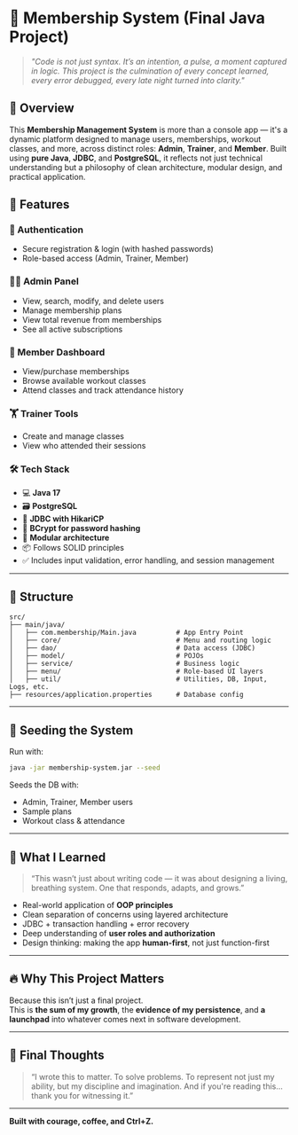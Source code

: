 # 💪 Membership System (Final Java Project)

> *"Code is not just syntax. It’s an intention, a pulse, a moment captured in logic. This project is the culmination of every concept learned, every error debugged, every late night turned into clarity."*

## 🌟 Overview

This **Membership Management System** is more than a console app — it's a dynamic platform designed to manage users, memberships, workout classes, and more, across distinct roles: **Admin**, **Trainer**, and **Member**. Built using **pure Java**, **JDBC**, and **PostgreSQL**, it reflects not just technical understanding but a philosophy of clean architecture, modular design, and practical application.

## 🧭 Features

### 🔐 Authentication
- Secure registration & login (with hashed passwords)
- Role-based access (Admin, Trainer, Member)

### 🧑‍💼 Admin Panel
- View, search, modify, and delete users
- Manage membership plans
- View total revenue from memberships
- See all active subscriptions

### 🧘 Member Dashboard
- View/purchase memberships
- Browse available workout classes
- Attend classes and track attendance history

### 🏋️ Trainer Tools
- Create and manage classes
- View who attended their sessions

### 🛠 Tech Stack
- 💻 **Java 17**
- 🗃️ **PostgreSQL**
- 🌿 **JDBC with HikariCP**
- 🔐 **BCrypt for password hashing**
- 📝 **Modular architecture**
- 📦 Follows SOLID principles
- ✅ Includes input validation, error handling, and session management

---

## 📁 Structure

```
src/
├── main/java/
│   ├── com.membership/Main.java          # App Entry Point
│   ├── core/                             # Menu and routing logic
│   ├── dao/                              # Data access (JDBC)
│   ├── model/                            # POJOs
│   ├── service/                          # Business logic
│   ├── menu/                             # Role-based UI layers
│   ├── util/                             # Utilities, DB, Input, Logs, etc.
├── resources/application.properties      # Database config
```

---

## 🌱 Seeding the System

Run with:
```bash
java -jar membership-system.jar --seed
```
Seeds the DB with:
- Admin, Trainer, Member users
- Sample plans
- Workout class & attendance

---

## 🎯 What I Learned

> “This wasn’t just about writing code — it was about designing a living, breathing system. One that responds, adapts, and grows.”

- Real-world application of **OOP principles**
- Clean separation of concerns using layered architecture
- JDBC + transaction handling + error recovery
- Deep understanding of **user roles and authorization**
- Design thinking: making the app **human-first**, not just function-first

---

## 🔥 Why This Project Matters

Because this isn’t just a final project.  
This is **the sum of my growth**, the **evidence of my persistence**, and **a launchpad** into whatever comes next in software development.

---

## 🙏 Final Thoughts

> “I wrote this to matter. To solve problems. To represent not just my ability, but my discipline and imagination. And if you're reading this... thank you for witnessing it.”

---

**Built with courage, coffee, and Ctrl+Z.**
